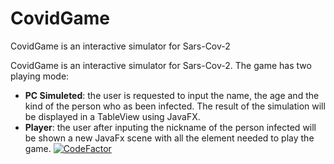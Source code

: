 # CovidGame
CovidGame is an interactive simulator for Sars-Cov-2

CovidGame is an interactive simulator for Sars-Cov-2. 
The game has two playing mode: 
 - **PC Simuleted**: the user is requested to input the name, the age and the kind of the person who as been infected. The result of the simulation will be displayed in a TableView using JavaFX.
 - **Player**: the user after inputing the nickname of the person infected will be shown a new JavaFx scene with all the element needed to play the game.
[![CodeFactor](https://www.codefactor.io/repository/github/snepgaming/covidgame/badge)](https://www.codefactor.io/repository/github/snepgaming/covidgame)
